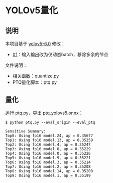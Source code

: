 
# YOLOv5量化
## 说明
本项目基于 [yolov5-6.0](https://github.com/ultralytics/yolov5/tree/v6.0) 修改：
- [#1](https://github.com/Tongkaio/yolov5_quant/pull/1)：输入输出改为仅动态batch，移除多余的节点

文件说明：
- 相关函数：quantize.py
- PTQ量化脚本：ptq.py

## 量化
运行 ptq.py，导出 ptq_yolovs5.onnx： 
```shell
$ python ptq.py --eval_origin --eval_ptq

Sensitive Summary:
Top0: Using fp16 model.24, ap = 0.35677
Top1: Using fp16 model.13, ap = 0.35259
Top2: Using fp16 model.4, ap = 0.35247
Top3: Using fp16 model.8, ap = 0.35229
Top4: Using fp16 model.0, ap = 0.35226
Top5: Using fp16 model.9, ap = 0.35221
Top6: Using fp16 model.3, ap = 0.35214
Top7: Using fp16 model.2, ap = 0.35208
Top8: Using fp16 model.14, ap = 0.35200
Top9: Using fp16 model.1, ap = 0.35199
```